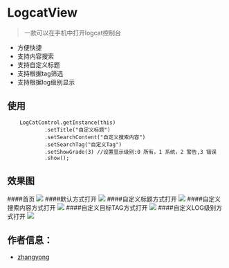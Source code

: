 

# LogcatView 
> 一款可以在手机中打开logcat控制台

- 方便快捷
- 支持内容搜索
- 支持自定义标题
- 支持根据tag筛选
- 支持根据log级别显示

## 使用

        LogCatControl.getInstance(this)
                .setTitle("自定义标题")
                .setSearchContent("自定义搜索内容")
                .setSearchTag("自定义Tag")
                .setShowGrade(3) //设置显示级别:0 所有，1 系统，2 警告,3 错误
                .show();

## 效果图

####首页
![](https://github.com/SHPDZY/LogCatDialog/blob/master/img1.jpg)
####默认方式打开
![](https://github.com/SHPDZY/LogCatDialog/blob/master/img_default.jpg)
####自定义标题方式打开
![](https://github.com/SHPDZY/LogCatDialog/blob/master/img_title.png)
####自定义搜索内容方式打开
![](https://github.com/SHPDZY/LogCatDialog/blob/master/img_search.png)
####自定义目标TAG方式打开
![](https://github.com/SHPDZY/LogCatDialog/blob/master/img_tag.png)
####自定义LOG级别方式打开
![](https://github.com/SHPDZY/LogCatDialog/blob/master/img_level.png)



## 作者信息：

* [zhangyong](http://blog.9aiplay.com)

